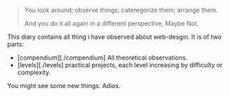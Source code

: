 > You look around;
> observe things;
> cateregorize them;
> arrange them.
>
> And you do it all again in a different perspective, Maybe Not.

This diary contains all thing i have observed about web-desgin. It is of two parts:

- [compendium][./compendium] All theoretical observations.
- [levels][./levels] practical projects, each level increasing by difficulty or complexity.

You might see some new things. Adios.
